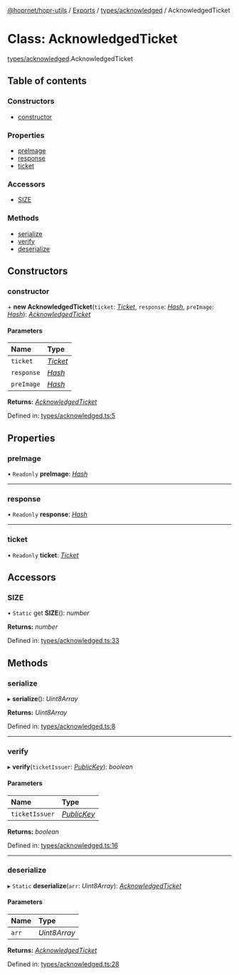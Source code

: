 [@hoprnet/hopr-utils](../README.md) / [Exports](../modules.md) / [types/acknowledged](../modules/types_acknowledged.md) / AcknowledgedTicket

# Class: AcknowledgedTicket

[types/acknowledged](../modules/types_acknowledged.md).AcknowledgedTicket

## Table of contents

### Constructors

- [constructor](types_acknowledged.acknowledgedticket.md#constructor)

### Properties

- [preImage](types_acknowledged.acknowledgedticket.md#preimage)
- [response](types_acknowledged.acknowledgedticket.md#response)
- [ticket](types_acknowledged.acknowledgedticket.md#ticket)

### Accessors

- [SIZE](types_acknowledged.acknowledgedticket.md#size)

### Methods

- [serialize](types_acknowledged.acknowledgedticket.md#serialize)
- [verify](types_acknowledged.acknowledgedticket.md#verify)
- [deserialize](types_acknowledged.acknowledgedticket.md#deserialize)

## Constructors

### constructor

\+ **new AcknowledgedTicket**(`ticket`: [*Ticket*](types_ticket.ticket.md), `response`: [*Hash*](types_primitives.hash.md), `preImage`: [*Hash*](types_primitives.hash.md)): [*AcknowledgedTicket*](types_acknowledged.acknowledgedticket.md)

#### Parameters

| Name | Type |
| :------ | :------ |
| `ticket` | [*Ticket*](types_ticket.ticket.md) |
| `response` | [*Hash*](types_primitives.hash.md) |
| `preImage` | [*Hash*](types_primitives.hash.md) |

**Returns:** [*AcknowledgedTicket*](types_acknowledged.acknowledgedticket.md)

Defined in: [types/acknowledged.ts:5](https://github.com/hoprnet/hoprnet/blob/448a47a/packages/utils/src/types/acknowledged.ts#L5)

## Properties

### preImage

• `Readonly` **preImage**: [*Hash*](types_primitives.hash.md)

___

### response

• `Readonly` **response**: [*Hash*](types_primitives.hash.md)

___

### ticket

• `Readonly` **ticket**: [*Ticket*](types_ticket.ticket.md)

## Accessors

### SIZE

• `Static` get **SIZE**(): *number*

**Returns:** *number*

Defined in: [types/acknowledged.ts:33](https://github.com/hoprnet/hoprnet/blob/448a47a/packages/utils/src/types/acknowledged.ts#L33)

## Methods

### serialize

▸ **serialize**(): *Uint8Array*

**Returns:** *Uint8Array*

Defined in: [types/acknowledged.ts:8](https://github.com/hoprnet/hoprnet/blob/448a47a/packages/utils/src/types/acknowledged.ts#L8)

___

### verify

▸ **verify**(`ticketIssuer`: [*PublicKey*](types_primitives.publickey.md)): *boolean*

#### Parameters

| Name | Type |
| :------ | :------ |
| `ticketIssuer` | [*PublicKey*](types_primitives.publickey.md) |

**Returns:** *boolean*

Defined in: [types/acknowledged.ts:16](https://github.com/hoprnet/hoprnet/blob/448a47a/packages/utils/src/types/acknowledged.ts#L16)

___

### deserialize

▸ `Static` **deserialize**(`arr`: *Uint8Array*): [*AcknowledgedTicket*](types_acknowledged.acknowledgedticket.md)

#### Parameters

| Name | Type |
| :------ | :------ |
| `arr` | *Uint8Array* |

**Returns:** [*AcknowledgedTicket*](types_acknowledged.acknowledgedticket.md)

Defined in: [types/acknowledged.ts:28](https://github.com/hoprnet/hoprnet/blob/448a47a/packages/utils/src/types/acknowledged.ts#L28)
